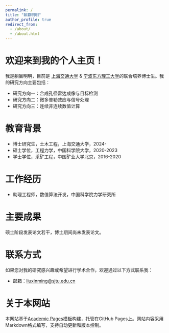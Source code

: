 ```yaml
---
permalink: /
title: "躺赢明明"
author_profile: true
redirect_from: 
  - /about/
  - /about.html
---
```


欢迎来到我的个人主页！
======

我是躺赢明明，目前是 [上海交通大学](https://www.sjtu.edu.cn/) & [宁波东方理工大学](https://www.eitech.edu.cn/)的联合培养博士生。我的研究方向主要包括：

* 研究方向一：合成孔径雷达成像与目标检测
* 研究方向二：微多普勒效应与信号处理
* 研究方向三：连续非连续数值计算

教育背景
======
* 博士研究生，土木工程，上海交通大学，2024-
* 硕士学位，工程力学，中国科学院大学，2020-2023
* 学士学位，采矿工程，中国矿业大学北京，2016-2020

工作经历
======
* 助理工程师，数值算法开发，中国科学院力学研究所

主要成果
======
硕士阶段发表论文若干，博士期间尚未发表论文。

联系方式
======
如果您对我的研究感兴趣或希望进行学术合作，欢迎通过以下方式联系我：

* 邮箱：liuxinming@sjtu.edu.cn

关于本网站
======
本网站基于[Academic Pages模板](https://github.com/academicpages/academicpages.github.io)构建，托管在GitHub Pages上。网站内容采用Markdown格式编写，支持自动更新和版本控制。

